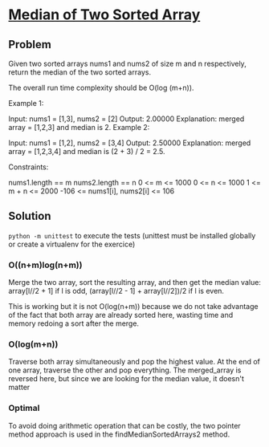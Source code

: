 # [Median of Two Sorted Array](https://leetcode.com/problems/median-of-two-sorted-arrays/)

## Problem

Given two sorted arrays nums1 and nums2 of size m and n respectively, return the median of the two sorted arrays.

The overall run time complexity should be O(log (m+n)).

Example 1:

Input: nums1 = [1,3], nums2 = [2]
Output: 2.00000
Explanation: merged array = [1,2,3] and median is 2.
Example 2:

Input: nums1 = [1,2], nums2 = [3,4]
Output: 2.50000
Explanation: merged array = [1,2,3,4] and median is (2 + 3) / 2 = 2.5.

Constraints:

nums1.length == m
nums2.length == n
0 <= m <= 1000
0 <= n <= 1000
1 <= m + n <= 2000
-106 <= nums1[i], nums2[i] <= 106

## Solution

`python -m unittest` to execute the tests (unittest must be installed globally or create a virtualenv for the exercice)

### O((n+m)log(n+m))

Merge the two array, sort the resulting array, and then get the median value: array[l//2 + 1] if l is odd, (array[l//2 - 1] + array[l//2])/2 if l is even.

This is working but it is not O(log(n+m)) because we do not take advantage of the fact that both array are already sorted here, wasting time and memory redoing a sort after the merge.

### O(log(m+n))

Traverse both array simultaneously and pop the highest value. At the end of one array, traverse the other and pop everything. The merged_array is reversed here, but since we are looking for the median value, it doesn't matter

### Optimal

To avoid doing arithmetic operation that can be costly, the two pointer method approach is used in the findMedianSortedArrays2 method.
